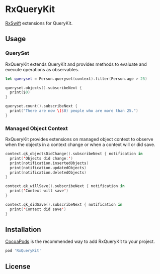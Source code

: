 # RxQueryKit

[RxSwift](https://github.com/ReactiveX/RxSwift) extensions for QueryKit.

## Usage

### QuerySet

RxQueryKit extends QueryKit and provides methods to evaluate and execute
operations as observables.

```swift
let queryset = Person.queryset(context).filter(Person.age > 25)
```

```swift
queryset.objects().subscribeNext {
  print($0)
}
```

```swift
queryset.count().subscribeNext {
  print("There are now \($0) people who are more than 25.")
}
```

### Managed Object Context

RxQueryKit provides extensions on managed object context to observe when the
objects in a context change or when a context will or did save.

```swift
context.qk_objectsDidChange().subscribeNext { notification in
  print('Objects did change:')
  print(notification.insertedObjects)
  print(notification.updatedObjects)
  print(notification.deletedObjects)
}

context.qk_willSave().subscribeNext { notification in
  print('Context will save')
}

context.qk_didSave().subscribeNext { notification in
  print('Context did save')
}
```

## Installation

[CocoaPods](http://cocoapods.org) is the recommended way to add RxQueryKit to your project.

```ruby
pod 'RxQueryKit'
```

## License


